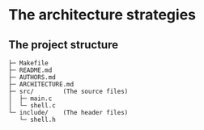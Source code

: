 # The architecture strategies

## The project structure

```
├─ Makefile
├─ README.md
├─ AUTHORS.md
├─ ARCHITECTURE.md
├─ src/        (The source files)
│  ├─ main.c
│  └─ shell.c
└─ include/    (The header files)
   └─ shell.h
```
